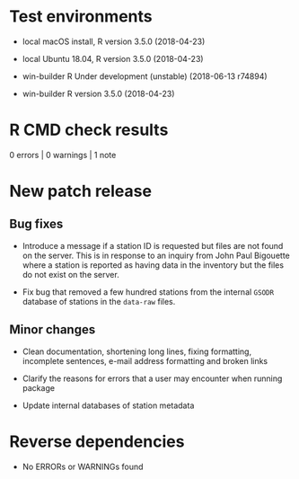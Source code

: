 # Test environments

- local macOS install, R version 3.5.0 (2018-04-23)

- local Ubuntu 18.04, R version 3.5.0 (2018-04-23)

- win-builder R Under development (unstable) (2018-06-13 r74894)

- win-builder R version 3.5.0 (2018-04-23)

# R CMD check results

0 errors | 0 warnings | 1 note

# New patch release

## Bug fixes

- Introduce a message if a station ID is requested but files are not found on
the server. This is in response to an inquiry from John Paul Bigouette where
a station is reported as having data in the inventory but the files do not exist
on the server.

- Fix bug that removed a few hundred stations from the internal `GSODR` database
of stations in the `data-raw` files.

## Minor changes

  - Clean documentation, shortening long lines, fixing formatting, incomplete
  sentences, e-mail address formatting and broken links

- Clarify the reasons for errors that a user may encounter when running package

- Update internal databases of station metadata

# Reverse dependencies

- No ERRORs or WARNINGs found
